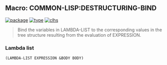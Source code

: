 ## Macro: COMMON-LISP:DESTRUCTURING-BIND
[![package](https://img.shields.io/badge/Package-COMMON--LISP-5f9ea0.svg?style=social&colorA=999999)](../) [![type](https://img.shields.io/badge/Type-Macro-5f9ea0.svg?style=social&colorA=999999)](../#macro) [![clhs](https://img.shields.io/badge/CLHS-DESTRUCTURING--BIND-5f9ea0.svg?style=social&colorA=999999)](http://www.lispworks.com/documentation/HyperSpec/Body/m_destru.htm) 

> Bind the variables in LAMBDA-LIST to the corresponding values in the
> tree structure resulting from the evaluation of EXPRESSION.

### Lambda list
```
(LAMBDA-LIST EXPRESSION &BODY BODY)
```
